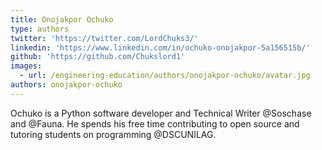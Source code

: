 ```yaml
---
title: Onojakpor Ochuko
type: authors
twitter: 'https://twitter.com/LordChuks3/'
linkedin: 'https://www.linkedin.com/in/ochuko-onojakpor-5a156515b/'
github: 'https://github.com/Chukslord1'
images:
  - url: /engineering-education/authors/onojakpor-ochuko/avatar.jpg
authors: onojakpor-ochuko
---
```

Ochuko is a Python software developer and Technical Writer @Soschase and @Fauna. He spends his free time contributing to open source and tutoring students on programming @DSCUNILAG.
